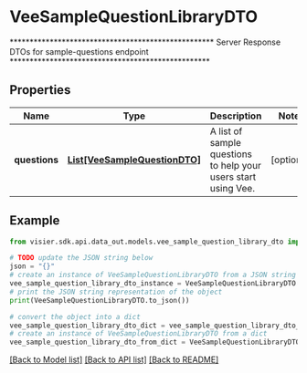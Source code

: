 # VeeSampleQuestionLibraryDTO

***************************************************  Server Response DTOs for sample-questions endpoint **************************************************

## Properties

Name | Type | Description | Notes
------------ | ------------- | ------------- | -------------
**questions** | [**List[VeeSampleQuestionDTO]**](VeeSampleQuestionDTO.md) | A list of sample questions to help your users start using Vee. | [optional] 

## Example

```python
from visier.sdk.api.data_out.models.vee_sample_question_library_dto import VeeSampleQuestionLibraryDTO

# TODO update the JSON string below
json = "{}"
# create an instance of VeeSampleQuestionLibraryDTO from a JSON string
vee_sample_question_library_dto_instance = VeeSampleQuestionLibraryDTO.from_json(json)
# print the JSON string representation of the object
print(VeeSampleQuestionLibraryDTO.to_json())

# convert the object into a dict
vee_sample_question_library_dto_dict = vee_sample_question_library_dto_instance.to_dict()
# create an instance of VeeSampleQuestionLibraryDTO from a dict
vee_sample_question_library_dto_from_dict = VeeSampleQuestionLibraryDTO.from_dict(vee_sample_question_library_dto_dict)
```
[[Back to Model list]](../README.md#documentation-for-models) [[Back to API list]](../README.md#documentation-for-api-endpoints) [[Back to README]](../README.md)


